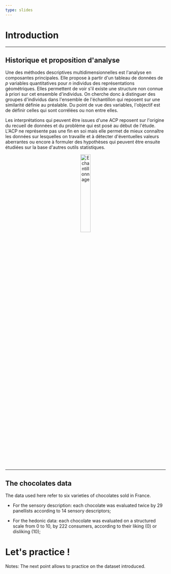 ```yaml
---
type: slides
---
```




# Introduction

---

## Historique et proposition d'analyse 

Une des méthodes descriptives multidimensionnelles est l'analyse en composantes principales. Elle propose à partir d'un tableau de données de _p_ variables quantitatives pour _n_ individus des représentations géométriques. Elles permettent de voir s'il existe une structure non connue à priori sur cet ensemble d'individus. On cherche donc à distinguer des groupes d'individus dans l'ensemble de l'échantillon qui reposent sur une similarité définie au préalable. Du point de vue des variables, l'objectif est de définir celles qui sont corrélées ou non entre elles. 

Les interprétations qui peuvent être issues d'une ACP reposent sur l'origine du recueil de données et du problème qui est posé au début de l'étude. L'ACP ne représente pas une fin en soi mais elle permet de mieux connaître les données sur lesquelles on travaille et à détecter d'éventuelles valeurs aberrantes ou encore à formuler des hypothèses qui peuvent être ensuite étudiées sur la base d'autres outils statistiques. 


<center><img src="/echantillonnage.jpeg" alt="Echantillonnage" width="25%" /></center>

---

## The chocolates data

The data used here refer to six varieties of chocolates sold in France.

- For the sensory description: each chocolate was evaluated twice by 29 panellists according to 14 sensory descriptors;

- For the hedonic data: each chocolate was evaluated on a structured scale from 0 to 10, by 222 consumers, according to their liking (0) or disliking (10);

# Let's practice !

Notes: The next point allows to practice on the dataset introduced.
